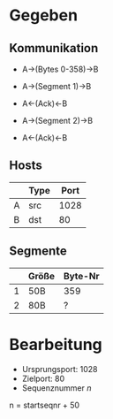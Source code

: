 # Gegeben

## Kommunikation

- A$\to$(Bytes 0-358)$\to$B

- A$\to$(Segment 1)$\to$B
- A$\gets$(Ack)$\gets$B
- A$\to$(Segment 2)$\to$B
- A$\gets$(Ack)$\gets$B

## Hosts


|  | Type | Port |
| ---- | ---- | ---- |
| A | src | 1028 |
| B | dst | 80 |

## Segmente

|  | Größe | Byte-Nr |
| ---- | ---- | ---- |
| 1 | 50B | 359 |
| 2 | 80B | ? |

# Bearbeitung

- Ursprungsport: 1028
- Zielport: 80
- Sequenznummer $n$

n = startseqnr + 50